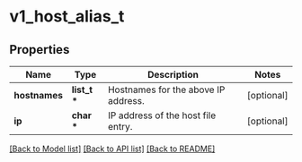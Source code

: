 # v1_host_alias_t

## Properties
Name | Type | Description | Notes
------------ | ------------- | ------------- | -------------
**hostnames** | **list_t \*** | Hostnames for the above IP address. | [optional] 
**ip** | **char \*** | IP address of the host file entry. | [optional] 

[[Back to Model list]](../README.md#documentation-for-models) [[Back to API list]](../README.md#documentation-for-api-endpoints) [[Back to README]](../README.md)


